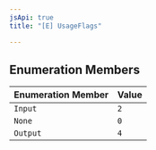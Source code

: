```yaml
---
jsApi: true
title: "[E] UsageFlags"

---
```

## Enumeration Members

| Enumeration Member | Value |
| ------ | ------ |
| `Input` | `2` |
| `None` | `0` |
| `Output` | `4` |
